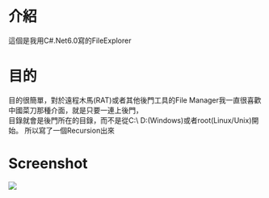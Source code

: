 # 介紹
這個是我用C#.Net6.0寫的FileExplorer   

# 目的
目的很簡單，對於遠程木馬(RAT)或者其他後門工具的File Manager我一直很喜歡中國菜刀那種介面，就是只要一連上後門，   
目錄就會是後門所在的目錄，而不是從C:\ D:\(Windows)或者root(Linux/Unix)開始。
所以寫了一個Recursion出來

# Screenshot
![](https://github.com/malbuffer4pt/IssacTools/blob/main/1.png)

